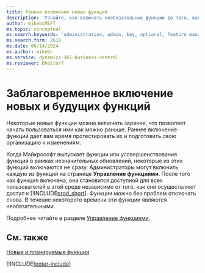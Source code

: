 ```yaml
---
title: Раннее включение новых функций
description: 'Узнайте, как включать необязательные функции до того, как они станут обязательными.'
author: mikebcMSFT
ms.topic: conceptual
ms.search.keywords: 'administration, admin, key, optional, feature management, early access, preview'
ms.search.form: 2610
ms.date: 06/14/2024
ms.author: mikebc
ms.service: dynamics-365-business-central
ms.reviewer: bholtorf
---
```


# Заблаговременное включение новых и будущих функций

Некоторые новые функции можно включать заранее, что позволяет начать пользоваться ими как можно раньше. Раннее включение функций дает вам время протестировать их и подготовить свою организацию к изменениям.

Когда Майкрософт выпускает функции или усовершенствования функций в рамках незначительных обновлений, некоторые из этих функций включаются не сразу. Администраторы могут включить каждую из функций на странице **Управление функциями**. После того как функция включена, она становится доступной для всех пользователей в этой среде независимо от того, как они осуществляют доступ к [!INCLUDE[prod_short](includes/prod_short.md)]. Функции можно без проблем отключать снова. В течение некоторого времени эти функции являются необязательными.

Подробнее читайте в разделе [Управление функциями](/dynamics365/business-central/dev-itpro/administration/feature-management).  

## См. также

[Новые и планируемые функции](/dynamics365-release-plan/2021wave1/)  


[!INCLUDE[footer-include](includes/footer-banner.md)]

